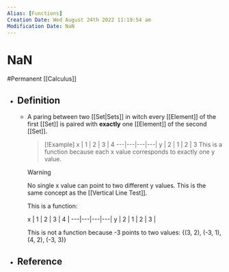 ```yaml
---
Alias: [Functions]
Creation Date: Wed August 24th 2022 11:19:54 am 
Modification Date: NaN
---
```

# NaN
#Permanent [[Calculus]]

- ## Definition
	- A paring between two [[Set|Sets]] in witch every [[Element]] of the first [[Set]] is paired with **exactly** one [[Element]] of the second [[Set]].
	  > [!Example]
	  > x | 1 | 2 | 3 | 4
	  > ---|---|---|---|
	  > y | 2 | 1 | 2 | 3
	  > This is a function because each x value corresponds to exactly one y value.
	  
	  > [!Warning]
	  > No single x value can point to two different y values. This is the same concept as the [[Vertical Line Test]].
	  > 
	  > This is a function:
	  > 
	  > x | 1 | 2 | 3 | 4 |
	  > ---|---|---|---|
	  > y | 2 | 1 | 2 | 3 |
	  > 
	  > This is not a function because -3 points to two values:
	  > {(3, 2), (-3, 1), (4, 2), (-3, 3)}
- ## Reference